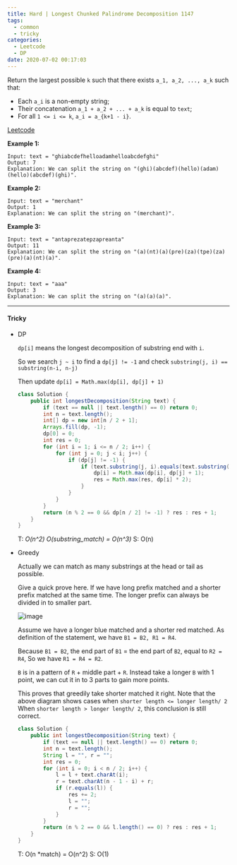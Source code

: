```yaml
---
title: Hard | Longest Chunked Palindrome Decomposition 1147
tags:
  - common
  - tricky
categories:
  - Leetcode
  - DP
date: 2020-07-02 00:17:03
---
```


Return the largest possible `k` such that there exists `a_1, a_2, ..., a_k` such that:

- Each `a_i` is a non-empty string;
- Their concatenation `a_1 + a_2 + ... + a_k` is equal to `text`;
- For all `1 <= i <= k`,  `a_i = a_{k+1 - i}`.

[Leetcode](https://leetcode.com/problems/longest-chunked-palindrome-decomposition/)

<!--more-->

**Example 1:**

```
Input: text = "ghiabcdefhelloadamhelloabcdefghi"
Output: 7
Explanation: We can split the string on "(ghi)(abcdef)(hello)(adam)(hello)(abcdef)(ghi)".
```

**Example 2:**

```
Input: text = "merchant"
Output: 1
Explanation: We can split the string on "(merchant)".
```

**Example 3:**

```
Input: text = "antaprezatepzapreanta"
Output: 11
Explanation: We can split the string on "(a)(nt)(a)(pre)(za)(tpe)(za)(pre)(a)(nt)(a)".
```

**Example 4:**

```
Input: text = "aaa"
Output: 3
Explanation: We can split the string on "(a)(a)(a)".
```

---

#### Tricky 

* DP

  `dp[i]` means the longest decomposition of substring end with `i`.

  So we search `j ~ i` to find a `dp[j] != -1` and check `substring(j, i) == substring(n-i, n-j)`

  Then update  `dp[i] = Math.max(dp[i], dp[j] + 1)`

  ```java
  class Solution {
      public int longestDecomposition(String text) {
          if (text == null || text.length() == 0) return 0;
          int n = text.length();
          int[] dp = new int[n / 2 + 1];
          Arrays.fill(dp, -1);
          dp[0] = 0;
          int res = 0;
          for (int i = 1; i <= n / 2; i++) {
              for (int j = 0; j < i; j++) {
                  if (dp[j] != -1) {
                      if (text.substring(j, i).equals(text.substring(n - i, n - j))) {
                          dp[i] = Math.max(dp[i], dp[j] + 1);
                          res = Math.max(res, dp[i] * 2);
                      }  
                  }
              }
          }
          return (n % 2 == 0 && dp[n / 2] != -1) ? res : res + 1;
      }
  }
  ```

  T: *O(n^2) O(substring_match) = O(n^3)*   		S: O(n)

* Greedy

  Actually we can match as many substrings at the head or tail as possible.

  Give a quick prove here.
  If we have long prefix matched and a shorter prefix matched at the same time.
  The longer prefix can always be divided in to smaller part.

  ![image](https://assets.leetcode.com/users/lee215/image_1564892108.png)

  Assume we have a longer blue matched and a shorter red matched.
  As definition of the statement, we have `B1 = B2, R1 = R4`.

  Because `B1 = B2`,
  the end part of `B1` = the end part of `B2`,
  equal to `R2 = R4`,
  So we have `R1 = R4 = R2`.

  `B` is in a pattern of `R` + middle part + `R`.
  Instead take a longer `B` with 1 point,
  we can cut it in to 3 parts to gain more points.

  This proves that greedily take shorter matched it right.
  Note that the above diagram shows cases when `shorter length <= longer length/ 2`
  When `shorter length > longer length/ 2`, this conclusion is still correct.

  ```java
  class Solution {
      public int longestDecomposition(String text) {
          if (text == null || text.length() == 0) return 0;
          int n = text.length();
          String l = "", r = "";
          int res = 0;
          for (int i = 0; i < n / 2; i++) {
              l = l + text.charAt(i);
              r = text.charAt(n - 1 - i) + r;
              if (r.equals(l)) {
                  res += 2;
                  l = "";
                  r = "";
              }
          }
          return (n % 2 == 0 && l.length() == 0) ? res : res + 1;
      }
  }
  ```

  T: O(n *match) = O(n^2)			S: O(1)
